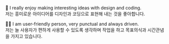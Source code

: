 

💖 I really enjoy making interesting ideas with design and coding. <br>
   저는 흥미로운 아이디어를 디자인과 코딩으로 표현해 내는 것을 좋아합니다. 

🙌🏼 I am user-friendly person, very punctual and always driven. <br>
   저는 늘 사용자가 편하게 사용할 수 있도록 생각하며 작업을 하고 목표의식과 시간관념을 가지고 있습니다.




<!--
**sumin03/sumin03** is a ✨ _special_ ✨ repository because its `README.md` (this file) appears on your GitHub profile.

Here are some ideas to get you started:

- 🔭 I’m currently working on ...
- 🌱 I’m currently learning ...
- 👯 I’m looking to collaborate on ...
- 🤔 I’m looking for help with ...
- 💬 Ask me about ...
- 📫 How to reach me: ...
- 😄 Pronouns: ...
- ⚡ Fun fact: ...
-->
